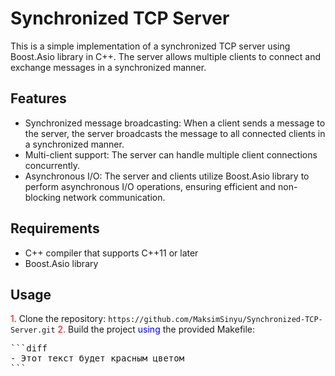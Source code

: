 # Synchronized TCP Server

This is a simple implementation of a synchronized TCP server using Boost.Asio library in C++. The server allows multiple clients to connect and exchange messages in a synchronized manner.

## Features

- Synchronized message broadcasting: When a client sends a message to the server, the server broadcasts the message to all connected clients in a synchronized manner.
- Multi-client support: The server can handle multiple client connections concurrently.
- Asynchronous I/O: The server and clients utilize Boost.Asio library to perform asynchronous I/O operations, ensuring efficient and non-blocking network communication.

## Requirements

- C++ compiler that supports C++11 or later
- Boost.Asio library

## Usage

<span style="color: red;">1.</span> Clone the repository: ``` https://github.com/MaksimSinyu/Synchronized-TCP-Server.git ```
<span style="color: red;">2.</span> Build the project <span style="color: blue;">using</span> the provided Makefile:

<pre>
```diff
- Этот текст будет красным цветом
```
</pre>
